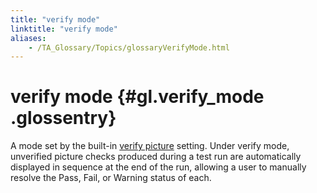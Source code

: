 ```yaml
--- 
title: "verify mode"
linktitle: "verify mode"
aliases: 
    - /TA_Glossary/Topics/glossaryVerifyMode.html
---
```

# verify mode {#gl.verify_mode .glossentry}

A mode set by the built-in [verify picture](../../TA_Automation/Topics/bis_verify_picture.html) setting. Under verify mode, unverified picture checks produced during a test run are automatically displayed in sequence at the end of the run, allowing a user to manually resolve the Pass, Fail, or Warning status of each.

